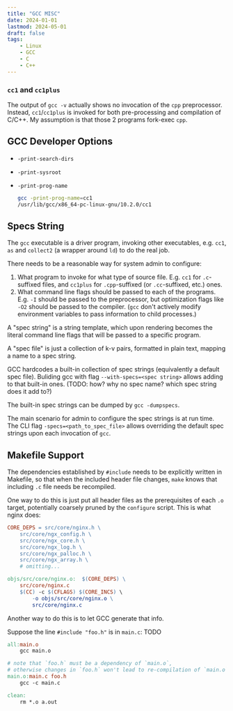 ```yaml
---
title: "GCC MISC"
date: 2024-01-01
lastmod: 2024-05-01
draft: false
tags:
    - Linux
    - GCC
    - C
    - C++
---
```


### `cc1` and `cc1plus`

The output of `gcc -v` actually shows no invocation of the `cpp` preprocessor. Instead, `cc1`/`cc1plus` is invoked for both pre-processing and compilation of C/C++. My assumption is that those 2 programs fork-exec `cpp`.


GCC Developer Options
------------
- `-print-search-dirs`
- `-print-sysroot`
- `-print-prog-name`

    ```bash
    gcc -print-prog-name=cc1
    /usr/lib/gcc/x86_64-pc-linux-gnu/10.2.0/cc1
    ```

Specs String
----------------

The `gcc` executable is a driver program, invoking other executables, e.g. `cc1`, `as` and `collect2` (a wrapper around `ld`) to do the real job.

There needs to be a reasonable way for system admin to configure:

1. What program to invoke for what type of source file. E.g. `cc1` for `.c`-suffixed files, and `cc1plus` for `.cpp`-suffixed (or `.cc`-suffixed, etc.) ones.
2. What command line flags should be passed to each of the programs. E.g. `-I` should be passed to the preprocessor, but optimization flags like `-O2` should be passed to the compiler. (`gcc` don't actively modify environment variables to pass information to child processes.)

A "spec string" is a string template, which upon rendering becomes the literal command line flags that will be passed to a specific program.

A "spec file" is just a collection of k-v pairs, formatted in plain text, mapping a name to a spec string.

GCC hardcodes a built-in collection of spec strings (equivalently a default spec file). Buliding gcc with flag `--with-specs=<spec string>` allows adding to that built-in ones. (TODO: how? why no spec name? which spec string does it add to?)

The built-in spec strings can be dumped by `gcc -dumpspecs`.

The main scenario for admin to configure the spec strings is at run time. The CLI flag `-specs=<path_to_spec_file>` allows overriding the default spec strings upon each invocation of `gcc`.

## Makefile Support

The dependencies established by `#include` needs to be explicitly written in Makefile, so that when the included header file changes, `make` knows that including `.c` file needs be recompiled.

One way to do this is just put all header files as the prerequisites of each `.o` target, potentially coarsely pruned by the `configure` script. This is what nginx does:

```makefile
CORE_DEPS = src/core/nginx.h \
	src/core/ngx_config.h \
	src/core/ngx_core.h \
	src/core/ngx_log.h \
	src/core/ngx_palloc.h \
	src/core/ngx_array.h \
    # omitting...

objs/src/core/nginx.o:	$(CORE_DEPS) \
	src/core/nginx.c
	$(CC) -c $(CFLAGS) $(CORE_INCS) \
		-o objs/src/core/nginx.o \
		src/core/nginx.c
```

Another way to do this is to let GCC generate that info.


Suppose the line `#include "foo.h"` is in `main.c`: TODO

```makefile
all:main.o
	gcc main.o

# note that `foo.h` must be a dependency of `main.o`,
# otherwise changes in `foo.h` won't lead to re-compilation of `main.o`
main.o:main.c foo.h
	gcc -c main.c

clean:
	rm *.o a.out
```
